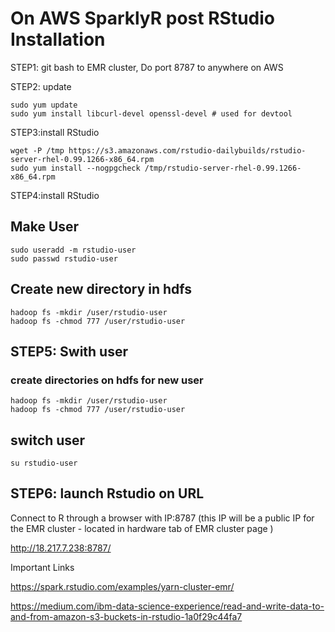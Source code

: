# On AWS SparklyR post RStudio Installation

STEP1: git bash to EMR cluster, Do port 8787 to anywhere on AWS

STEP2: update 
```
sudo yum update
sudo yum install libcurl-devel openssl-devel # used for devtool
```
STEP3:install RStudio
```
wget -P /tmp https://s3.amazonaws.com/rstudio-dailybuilds/rstudio-server-rhel-0.99.1266-x86_64.rpm
sudo yum install --nogpgcheck /tmp/rstudio-server-rhel-0.99.1266-x86_64.rpm
```
STEP4:install RStudio
## Make User
```
sudo useradd -m rstudio-user
sudo passwd rstudio-user
```

## Create new directory in hdfs
```
hadoop fs -mkdir /user/rstudio-user
hadoop fs -chmod 777 /user/rstudio-user
```
## STEP5: Swith user
### create directories on hdfs for new user
```
hadoop fs -mkdir /user/rstudio-user
hadoop fs -chmod 777 /user/rstudio-user
```
## switch user
```
su rstudio-user
```

## STEP6: launch Rstudio on URL 

Connect to R through a browser with IP:8787 (this IP will be a public IP for the EMR cluster - located in hardware tab of EMR cluster page )

http://18.217.7.238:8787/  


Important Links

https://spark.rstudio.com/examples/yarn-cluster-emr/

https://medium.com/ibm-data-science-experience/read-and-write-data-to-and-from-amazon-s3-buckets-in-rstudio-1a0f29c44fa7


